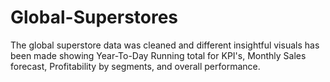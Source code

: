 # Global-Superstores
The global superstore data was cleaned and different insightful visuals has been made showing Year-To-Day Running total for KPI's, Monthly Sales forecast, Profitability by segments, and overall performance.

